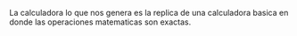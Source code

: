 La calculadora lo que nos genera es la replica de una calculadora basica en donde las operaciones matematicas son exactas.

